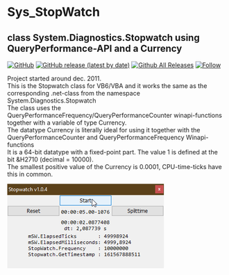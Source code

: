 # Sys_StopWatch  
## class System.Diagnostics.Stopwatch using QueryPerformance-API and a Currency  

[![GitHub](https://img.shields.io/github/license/OlimilO1402/Sys_StopWatch?style=plastic)](https://github.com/OlimilO1402/Sys_StopWatch/blob/master/LICENSE)
[![GitHub release (latest by date)](https://img.shields.io/github/v/release/OlimilO1402/Sys_StopWatch?style=plastic)](https://github.com/OlimilO1402/Sys_StopWatch/releases/latest)
[![Github All Releases](https://img.shields.io/github/downloads/OlimilO1402/Sys_StopWatch/total.svg)](https://github.com/OlimilO1402/Sys_StopWatch/releases/download/v1.0.4/StopWatch_v1.0.4.zip)
[![Follow](https://img.shields.io/github/followers/OlimilO1402.svg?style=social&label=Follow&maxAge=2592000)](https://github.com/OlimilO1402/Sys_StopWatch/watchers)

Project started around dec. 2011.  
This is the Stopwatch class for VB6/VBA and it works the same as the corresponding .net-class from the namespace System.Diagnostics.Stopwatch  
The class uses the QueryPerformanceFrequency/QueryPerformanceCounter winapi-functions together with a variable of type Currency.  
The datatype Currency is literally ideal for using it together with the QueryPerformanceCounter and QueryPerformanceFrequency Winapi-functions  
It is a 64-bit datatype with a fixed-point part. The value 1 is defined at the bit &H2710 (decimal = 10000).   
The smallest positive value of the Currency is 0.0001, CPU-time-ticks have this in common.  

![Stopwatch Image](Resources/Stopwatch.png "Stopwatch Image")
